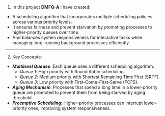 1. In this project **DMFQ-A** I have created:

- A scheduling algorithm that incorporates multiple scheduling policies across various 
priority levels. 
- It ensures fairness and prevent starvation by promoting processes to higher-priority queues 
over time. 
- And balances system responsiveness for interactive tasks while managing long-running 
background processes efficiently. 
---
2. Key Concepts:

- ***Multilevel Queues***: Each queue uses a different scheduling algorithm: 
  - *Queue 1*: High priority with Round Robin scheduling. 
  - *Queue 2*: Medium priority with Shortest Remaining Time First (SRTF). 
  - *Queue 3*: Low priority with First-Come-First-Serve (FCFS). 
- ***Aging Mechanism***: Processes that spend a long time in a lower-priority queue are promoted 
to prevent them from being starved by aging threshold.
- ***Preemptive Scheduling***: Higher-priority processes can interrupt lower-priority ones, 
improving system responsiveness. 

